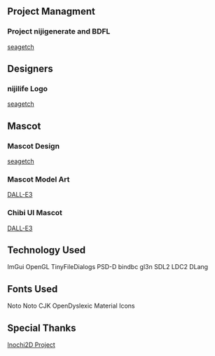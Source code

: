 ## Project Managment

### Project nijigenerate and BDFL
  [seagetch](https://twitter.com/seagetch)

## Designers
### nijilife Logo
  [seagetch](https://twitter.com/seagetch) 

## Mascot
### Mascot Design
  [seagetch](https://twitter.com/seagetch)

### Mascot Model Art
  [DALL-E3](https://chat.openai.com)

### Chibi UI Mascot
  [DALL-E3](https://chat.openai.com)

## Technology Used
  ImGui
  OpenGL
  TinyFileDialogs
  PSD-D
  bindbc
  gl3n
  SDL2
  LDC2
  DLang

## Fonts Used
  Noto
  Noto CJK
  OpenDyslexic
  Material Icons

## Special Thanks
  [Inochi2D Project](https://inochi2d.com/)